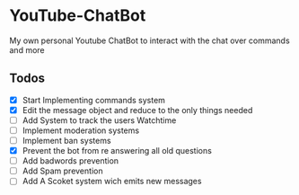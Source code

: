 # YouTube-ChatBot
My own personal Youtube ChatBot to interact with the chat over commands and more

## Todos

* [x] Start Implementing commands system
* [x] Edit the message object and reduce to the only things needed
* [ ] Add System to track the users Watchtime
* [ ] Implement moderation systems
* [ ] Implement ban systems
* [x] Prevent the bot from re answering all old questions
* [ ] Add badwords prevention
* [ ] Add Spam prevention
* [ ] Add A Scoket system wich emits new messages